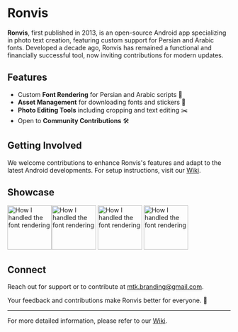 # Ronvis

**Ronvis**, first published in 2013, is an open-source Android app specializing in photo text creation, featuring custom support for Persian and Arabic fonts. Developed a decade ago, Ronvis has remained a functional and financially successful tool, now inviting contributions for modern updates.

## Features
- Custom **Font Rendering** for Persian and Arabic scripts 📜
- **Asset Management** for downloading fonts and stickers 💾
- **Photo Editing Tools** including cropping and text editing ✂️
- Open to **Community Contributions** 🛠️

## Getting Involved
We welcome contributions to enhance Ronvis's features and adapt to the latest Android developments. For setup instructions, visit our [Wiki](https://github.com/mtkarimi/ronevis/wiki).

## Showcase
<img src="/images/Screenshot_20160528-225302.png" alt="How I handled the font rendering" width="100"/><img src="/images/Screenshot_20160526-175836.png" alt="How I handled the font rendering" width="100"/>
<img src="/images/Screenshot_20160526-164329.png" alt="How I handled the font rendering" width="100"/>
<img src="/images/Screenshot_20160526-163909.png" alt="How I handled the font rendering" width="100"/>

## Connect
Reach out for support or to contribute at mtk.branding@gmail.com. 

Your feedback and contributions make Ronvis better for everyone. 🌟

---

For more detailed information, please refer to our 
[Wiki](https://github.com/mtkarimi/ronevis/wiki).
